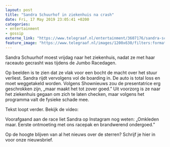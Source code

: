 ```yaml
---
layout: post
title: "Sandra Schuurhof in ziekenhuis na crash"
date: Fri, 17 May 2019 23:05:41 +0200
categories: 
- entertainment 
- gossip 
externe_link: "https://www.telegraaf.nl/entertainment/3607176/sandra-schuurhof-in-ziekenhuis-na-crash"
feature_image: "https://www.telegraaf.nl/images/1200x630/filters:format(jpeg):quality(80)/cdn-kiosk-api.telegraaf.nl/99d0ac48-7950-11e9-8488-0218eaf05005.jpg"
---
```


<p class="intro">Sandra Schuurhof moest vrijdag naar het ziekenhuis, nadat ze met haar raceauto gecrasht was tijdens de Jumbo Racedagen.</p> <p>Op beelden is te zien dat ze vlak voor een bocht de macht over het stuur verliest. Sandra rijdt vervolgens vol de boarding in. De auto is total loss en moet weggetakeld worden. Volgens Shownieuws zou de presentatrice erg geschrokken zijn, „maar maakt het tot zover goed.” Uit voorzorg is ze naar het ziekenhuis gegaan om zich te laten checken, maar volgens het programma valt de fysieke schade mee.</p><p>Tekst loopt verder. Bekijk de video:</p><p>Voorafgaand aan de race liet Sandra op Instagram nog weten: „Omkleden maar. Eerste ontmoeting met ons racepak en brandwerend ondergoed.”</p><p>Op de hoogte blijven van al het nieuws over de sterren? Schrijf je hier in voor onze nieuwsbrief.</p>
